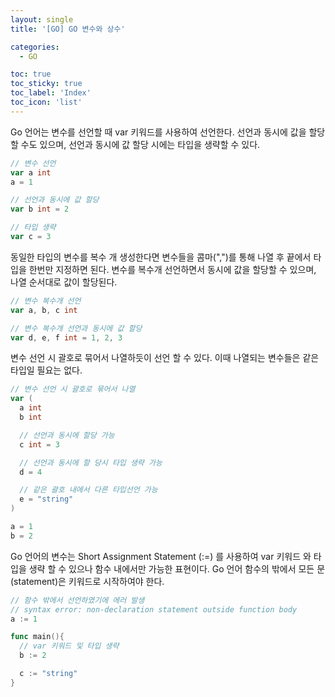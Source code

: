 ```yaml
---
layout: single
title: '[GO] GO 변수와 상수'

categories:
  - GO

toc: true
toc_sticky: true
toc_label: 'Index'
toc_icon: 'list'
---
```


Go 언어는 변수를 선언할 때 var 키워드를 사용하여 선언한다.
선언과 동시에 값을 할당 할 수도 있으며, 선언과 동시에 값 할당 시에는 타입을 생략할 수 있다.

```go
// 변수 선언
var a int
a = 1

// 선언과 동시에 값 할당
var b int = 2

// 타입 생략
var c = 3
```

동일한 타입의 변수를 복수 개 생성한다면 변수들을 콤마(",")를 통해 나열 후 끝에서 타입을 한번만 지정하면 된다.
변수를 복수개 선언하면서 동시에 값을 할당할 수 있으며, 나열 순서대로 값이 할당된다.

```go
// 변수 복수개 선언
var a, b, c int

// 변수 복수개 선언과 동시에 값 할당
var d, e, f int = 1, 2, 3
```

변수 선언 시 괄호로 묶어서 나열하듯이 선언 할 수 있다. 이때 나열되는 변수들은 같은 타입일 필요는 없다.

```go
// 변수 선언 시 괄호로 묶어서 나열
var (
  a int
  b int

  // 선언과 동시에 할당 가능
  c int = 3

  // 선언과 동시에 할 당시 타입 생략 가능
  d = 4

  // 같은 괄호 내에서 다른 타입선언 가능
  e = "string"
)

a = 1
b = 2
```

Go 언어의 변수는 Short Assignment Statement (:=) 를 사용하여 var 키워드 와 타입을 생략 할 수 있으나 함수 내에서만 가능한 표현이다.
Go 언어 함수의 밖에서 모든 문(statement)은 키워드로 시작하여야 한다.

```go
// 함수 밖에서 선언하였기에 에러 발생
// syntax error: non-declaration statement outside function body
a := 1

func main(){
  // var 키워드 및 타입 생략
  b := 2

  c := "string"
}
```
